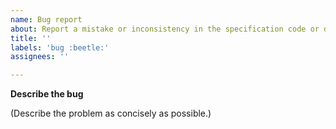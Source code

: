 ```yaml
---
name: Bug report
about: Report a mistake or inconsistency in the specification code or documentation text or TCK.
title: ''
labels: 'bug :beetle:'
assignees: ''

---
```


<!-- Please do not use this issue type to report a use case or a specification change; we have separate issue types for that! -->

**Describe the bug**

(Describe the problem as concisely as possible.)

